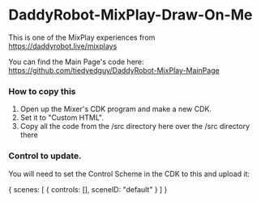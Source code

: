 # DaddyRobot-MixPlay-Draw-On-Me

This is one of the MixPlay experiences from https://daddyrobot.live/mixplays

You can find the Main Page's code here: https://github.com/tiedyedguy/DaddyRobot-MixPlay-MainPage

### How to copy this

1. Open up the Mixer's CDK program and make a new CDK.  
2. Set it to "Custom HTML". 
3. Copy all the code from the /src directory here over the /src directory there


### Control to update.

You will need to set the Control Scheme in the CDK to this and upload it:

{
  scenes: [
    {
      controls: [],
      sceneID: "default"
    }
  ]
}

